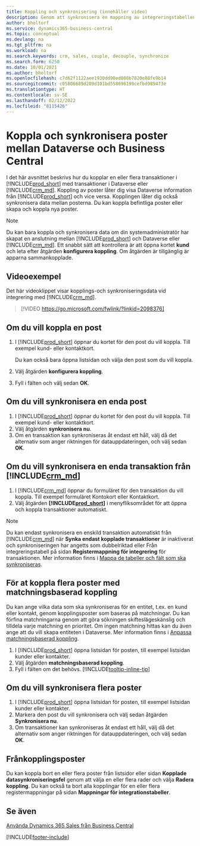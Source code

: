 ```yaml
---
title: Koppling och synkronisering (innehåller video)
description: Genom att synkronisera en mappning av integreringstabellen möjliggörs datasynkronisering i alla poster i en tabell i Business Central eller Dynamics 365 Sales som är kopplade.
author: bholtorf
ms.service: dynamics365-business-central
ms.topic: conceptual
ms.devlang: na
ms.tgt_pltfrm: na
ms.workload: na
ms.search.keywords: crm, sales, couple, decouple, synchronize
ms.search.form: 6250
ms.date: 10/01/2021
ms.author: bholtorf
ms.openlocfilehash: c7d62f1122aee1930dd98ed008b7820e88fe9b14
ms.sourcegitcommit: c05806689d289d101bd558696199cefbd989473e
ms.translationtype: HT
ms.contentlocale: sv-SE
ms.lasthandoff: 02/12/2022
ms.locfileid: "8115426"
---
```

# <a name="coupling-and-synchronizing-records-between-dataverse-and-business-central"></a>Koppla och synkronisera poster mellan Dataverse och Business Central

I det här avsnittet beskrivs hur du kopplar en eller flera transaktioner i [!INCLUDE[prod_short](includes/prod_short.md)] med transaktioner i Dataverse eller [!INCLUDE[crm_md](includes/crm_md.md)]. Koppling av poster låter dig visa Dataverse information från [!INCLUDE[prod_short](includes/prod_short.md)] och vice versa. Kopplingen låter dig också synkronisera data mellan posterna. Du kan koppla befintliga poster eller skapa och koppla nya poster.

> [!Note]
> Du kan bara koppla och synkronisera data om din systemadministratör har skapat en anslutning mellan [!INCLUDE[prod_short](includes/prod_short.md)] och Dataverse eller [!INCLUDE[crm_md](includes/crm_md.md)]. Ett snabbt sätt att kontrollera är att öppna kortet **kund** och leta efter åtgärden **konfigurera koppling**. Om åtgärden är tillgänglig är apparna sammankopplade.   

## <a name="video-example"></a>Videoexempel
Det här videoklippet visar kopplings-och synkroniseringsdata vid integrering med [!INCLUDE[crm_md](includes/crm_md.md)].

> [!VIDEO https://go.microsoft.com/fwlink/?linkid=2098376]

## <a name="to-couple-a-record"></a>Om du vill koppla en post  
1.  I [!INCLUDE[prod_short](includes/prod_short.md)] öppnar du kortet för den post du vill koppla. Till exempel kund- eller kontaktkort.  

    Du kan också bara öppna listsidan och välja den post som du vill koppla.  

2.  Välj åtgärden **konfigurera koppling**.  
3.  Fyll i fälten och välj sedan **OK**.  

## <a name="to-synchronize-a-single-record"></a>Om du vill synkronisera en enda post  
1.  I [!INCLUDE[prod_short](includes/prod_short.md)] öppnar du kortet för den post du vill koppla. Till exempel kund- eller kontaktkort.  
2.  Välj åtgärden **synkronisera nu**.  
3.  Om en transaktion kan synkroniseras åt endast ett håll, välj då det alternativ som anger riktningen för datauppdateringen, och välj sedan **OK**.  

## <a name="to-synchronize-a-single-record-from-crm_md"></a>Om du vill synkronisera en enda transaktion från [!INCLUDE[crm_md](includes/crm_md.md)]  
1.  I [!INCLUDE[crm_md](includes/crm_md.md)] öppnar du formuläret för den transaktion du vill koppla. Till exempel formuläret Kontokort eller Kontaktkort.  
2.  Välj åtgärden **[!INCLUDE[prod_short](includes/prod_short.md)]** i menyfliksområdet för att öppna och koppla transaktioner automatiskt.

> [!Note]
> Du kan endast synkronisera en enskild transaktion automatiskt från [!INCLUDE[crm_md](includes/crm_md.md)] när **Synka endast kopplade transaktioner** är inaktiverat och synkroniseringen har angetts som dubbelriktad eller Från integreringstabell på sidan **Registermappning för integrering** för transaktionen. Mer information finns i [Mappa de tabeller och fält som ska synkroniseras](admin-how-to-modify-table-mappings-for-synchronization.md#creating-new-records).     

## <a name="to-couple-multiple-records-using-match-based-coupling"></a>För at koppla flera poster med matchningsbaserad koppling

Du kan ange vilka data som ska synkroniseras för en entitet, t.ex. en kund eller kontakt, genom kopplingsposter som baseras på matchningar. Du kan förfina matchningarna genom att göra sökningen skifteslägeskänslig och tilldela varje matchning en prioritet. Om ingen matchning hittas kan du även ange att du vill skapa entiteten i Dataverse. Mer information finns i [Anpassa matchningsbaserad koppling](admin-how-to-set-up-a-dynamics-crm-connection.md#customize-the-match-based-coupling).  

1. I [!INCLUDE[prod_short](includes/prod_short.md)] öppna listsidan för posten, till exempel listsidan kunder eller kontakter.
2. Välj åtgärden **matchningsbaserad koppling**.
3. Fyll i fälten om det behövs. [!INCLUDE[tooltip-inline-tip](includes/tooltip-inline-tip_md.md)]

## <a name="to-synchronize-multiple-records"></a>Om du vill synkronisera flera poster  
1.  I [!INCLUDE[prod_short](includes/prod_short.md)] öppna listsidan för posten, till exempel listsidan kunder eller kontakter.  
2.  Markera den post du vill synkronisera och välj sedan åtgärden **Synkronisera nu**.  
3.  Om transaktioner kan synkroniseras åt endast ett håll, välj då det alternativ som anger riktningen för datauppdateringen, och välj sedan **OK**.  

## <a name="uncoupling-records"></a>Frånkopplingsposter
Du kan koppla bort en eller flera poster från listsidor eller sidan **Kopplade datasynkroniseringsfel** genom att välja en eller flera rader och välja **Radera koppling**. Du kan också ta bort alla kopplingar för en eller flera registermappningar på sidan **Mappningar för integrationstabeller**.

## <a name="see-also"></a>Se även  
[Använda Dynamics 365 Sales från Business Central](marketing-integrate-dynamicscrm.md)


[!INCLUDE[footer-include](includes/footer-banner.md)]